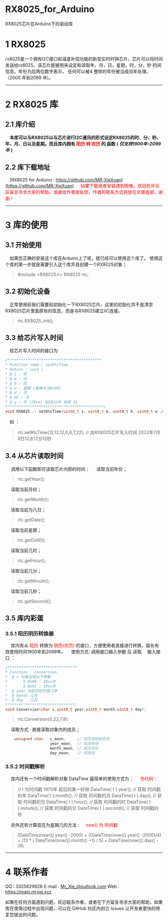 # RX8025_for_Arduino
RX8025芯片在Arduino下的驱动库
# 1  RX8025 
rx8025是一个拥有I2C接口和温度补偿功能的新型实时时钟芯片。芯片可以将时间发送给rx8025。该芯片能被用来设定和读取年，月，日，星期，时，分，秒 时间信息。年份为后两位数字表示， 任何可以被4 整除的年份被当成闰年处理。（2000 年到2099 年)。
*** 
# 2 RX8025 库
## 2.1 库介绍
&emsp;**本库可以与RX8025以与芯片进行I2C通讯的形式设定RX8025的时、分、秒、年、月、日以及星期。而且库内拥有<font color="red"> 阳历 转 农历  </font> 的 函数 (** ***仅支持1900年-2099年*** **)**

## 2.2 库下载地址
&emsp;[RX8025 for Arduino : https://github.com/MR-XieXuan](https://github.com/MR-XieXuan)
&emsp;<font color="red"> 如果下载或者安装遇到困难，欢迎在评论区留言寻求大家的帮助，或者给作者发私信。作者的联系方式将放在文章底部。谢谢！ </font>
***
# 3 库的使用
## 3.1 开始使用
&emsp;如果您正确的安装这个库在Arduino上了呢，就已经可以使用这个库了。
使用这个库的第一步就是需要引入这个库并且创建一个RX8025对象；
> #include <RX8025.h>
> RX8025 rtc;
## 3.2 初始化设备
&emsp;正常使用前我们需要前初始化一下RX8025芯片，这里的初始化并不是清空RX8025芯片里面原有的信息，而是与RX8025建立IIC连接。
>rtc.RX8025_init();
## 3.3 给芯片写入时间
&emsp;给芯片写入时间的接口为
```c
/******************************************
* Function name : setRtcTime 
* Return : void ;
* @ s : 秒
* @ m : 分
* @ h : 时
* @ w : 星期 (星期天为0x00)
* @ d : 日
* @ mh : 月
* @ y : 年 (20xx) 如2022年 就是 22
********************************************/
void RX8025 :: setRtcTime(uint8_t s, uint8_t m, uint8_t h, uint8_t w ,uint8_t d, uint8_t mh, uint8_t y);

```
&emsp;如 ：
>rtc.setRtcTime(12,12,12,0,8,7,22); // 向RX8025芯片写入时间 2022年7月8日12点12分12秒
## 3.4 从芯片读取时间
&emsp; 调用以下函数即可读取芯片内部的时间：
&emsp; 读取当前年份；
> rtc.getYear(); 

&emsp; 读取当前月份；
> rtc.getMonth(); 

&emsp; 读取当前为几日；
> rtc.getDate();  

&emsp; 读取当前星期；
> rtc.getDoW();


&emsp; 读取当前几时；
> rtc.getHour();  

&emsp; 读取当前几分；
> rtc.getMinute();
 
 &emsp; 读取当前几秒；
> rtc.getSecond();

## 3.5 库内彩蛋
### 3.5.1 阳历阴历转换器
&emsp; 库内有从 <font color="red">阳历</font> 转换为 <font color="red">阴历(农历)</font> 的接口，方便使用者直接进行转换，超长有效使用时间1900年到2099年。
&emsp;使用方式: 调用接口输入参数 后 读取
&emsp;输入接口 ： 
```c
/*******************************
* Function : Conversion
*  @ c 可能出现以下参数
* 		$ 0x00 : 20xx年
* 		$ 0x01 : 19xx年
*  @ year 当前世纪的第几年
*  @ month 几月
*  @ day   几日 
*******************************/
void Conversion(char c,uint8_t year,uint8_t month,uint8_t day); 
```
> rtc.Conversion(0,22,7,8);

&emsp; 读取方式  : 直接读取对象内的成员；
```c
	unsigned char 	c_moon,		// 农历世纪标志位
					year_moon,	// 农历年份
					month_moon,	// 农历月份
					day_moon;	// 农历日
```
### 3.5.2 时间戳解析
&emsp; 库内还有一个时间戳解析对象 DataTime 最简单的使用方式为：
&emsp; <font color="red">伪代码：</font>
> // t 为时间戳 1970年 起后的某一秒钟
> DataTime( t ).year();  			// 获取 时间戳的年
> DataTime( t ).month();			// 获取 时间戳的月
> DataTime( t ).day();				// 获取 时间戳的日
> DataTime( t ).hour();			// 获取 时间戳的时
> DataTime( t ).minute();			// 获取 时间戳的分
> DataTime( t ).second();		// 获取 时间戳的秒

&emsp; 另外还有计算现在为星期几的方法 : 
&emsp; <font color="red">now() 为 时间戳 </font>
> (DateTime(now()).year() -2000) + ((DateTime(now()).year() -2000)/4) + (13 * ( DateTime(now()).month() +1) / 5) + DateTime(now()).day() - 36;

***
# 4 联系作者
QQ : 3325629928
E-mail : Mr_Xie_@outlook.com
Web : https://main.mrxie.xyz

如果在任何方面遇到问题，欢迎联系作者，或者在下方留言寻求大家的帮助，如果库在使用过程中出现问题，可以在 GitHub 社区内创立 Issues 让开发者更快的修复您提出的问题。


